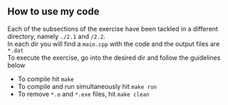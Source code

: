 ## How to use my code

Each of the subsections of the exercise have been tackled in a different directory, namely `./2.1` and `/2.2`.
<br>In each dir you will find a `main.cpp` with the code and the output files are `*.dat` 
<br>To execute the exercise, go into the desired dir and follow the guidelines below

- To compile hit `make`
- To compile and run simultaneously hit `make run`
- To remove `*.o` and `*.exe` files, hit `make clean`
